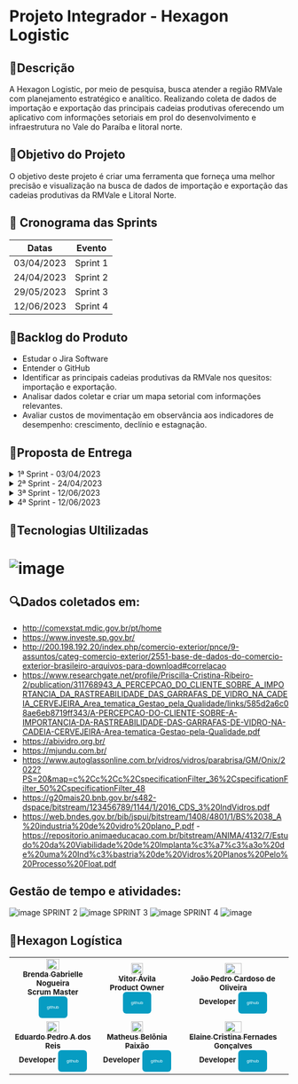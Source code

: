 
# <p align="justified">Projeto Integrador - Hexagon Logistic

 <h2>📰Descrição</h2>
A Hexagon Logistic, por meio de pesquisa, busca atender a região RMVale com planejamento estratégico e analítico. Realizando coleta de dados de importação e exportação das principais cadeias produtivas oferecendo um aplicativo com informações setoriais em prol do desenvolvimento e infraestrutura no Vale do Paraíba e litoral norte.

## 📌Objetivo do Projeto
O objetivo deste projeto é criar uma ferramenta que forneça uma melhor precisão e visualização na busca de dados de importação e exportação das cadeias produtivas da RMVale e Litoral Norte.

## 📅 Cronograma das Sprints
|Datas | Evento
|------|--------
|03/04/2023 |Sprint 1
|24/04/2023 |Sprint 2
|29/05/2023 |Sprint 3
|12/06/2023 |Sprint 4

## 📄Backlog do Produto 
- Estudar o Jira Software
- Entender o GitHub
- Identificar as principais cadeias produtivas da RMVale nos quesitos: importação e exportação.
- Analisar dados coletar e criar um mapa setorial com informações relevantes.
- Avaliar custos de movimentação em observância aos indicadores de desempenho: crescimento, declínio e estagnação. 

## 📄Proposta de Entrega
  
  <details>
<summary>1ª Sprint - 03/04/2023</summary>
    
<p>• Planeja-se coletar dados das 7 principais cidades da RMVale/Litoral Norte, sendo elas: São José dos Campos, Taubaté, Caçapava, São Sebastião, Ilhabela, Jacareí e Guaratinguetá. Com os dados já coletados iremos sintetizar e apresentar os 5 principais itens e suas cadeias produtivas.
  
  </details>
  
  <details>
<summary>2ª Sprint - 24/04/2023</summary>
    
<p>• Planeja-se fazer uma estrutura de dados  e um aplicaivo desenvolvido no PowerApps.
  
  </details>
  
  <details>
    <summary>3ª Sprint - 12/06/2023</summary>
 
 <p>• Planeja-se entregar dashboard com cadeia produtiva do vidro.  
  
  </details>
   </details>
  
  <details>
    <summary>4ª Sprint - 12/06/2023</summary>
 
 <p>• Entrega final do dashboard e análise SWOT
  </details>
  
## 🧰Tecnologias Ultilizadas
###
# ![image](https://github.com/HexagonLogistic/API_RMVALE/assets/127887524/b420351f-3c37-4b6c-ad03-dd5098f53e39)



## 🔍Dados coletados em:
- http://comexstat.mdic.gov.br/pt/home
- https://www.investe.sp.gov.br/
- http://200.198.192.20/index.php/comercio-exterior/pnce/9-assuntos/categ-comercio-exterior/2551-base-de-dados-do-comercio-exterior-brasileiro-arquivos-para-download#correlacao
- https://www.researchgate.net/profile/Priscilla-Cristina-Ribeiro-2/publication/311768943_A_PERCEPCAO_DO_CLIENTE_SOBRE_A_IMPORTANCIA_DA_RASTREABILIDADE_DAS_GARRAFAS_DE_VIDRO_NA_CADEIA_CERVEJEIRA_Area_tematica_Gestao_pela_Qualidade/links/585d2a6c08ae6eb8719ff343/A-PERCEPCAO-DO-CLIENTE-SOBRE-A-IMPORTANCIA-DA-RASTREABILIDADE-DAS-GARRAFAS-DE-VIDRO-NA-CADEIA-CERVEJEIRA-Area-tematica-Gestao-pela-Qualidade.pdf   
- https://abividro.org.br/
- https://mjundu.com.br/   
- https://www.autoglassonline.com.br/vidros/vidros/parabrisa/GM/Onix/2022?PS=20&map=c%2Cc%2Cc%2CspecificationFilter_36%2CspecificationFilter_50%2CspecificationFilter_48
- https://g20mais20.bnb.gov.br/s482-dspace/bitstream/123456789/1144/1/2016_CDS_3%20IndVidros.pdf
- https://web.bndes.gov.br/bib/jspui/bitstream/1408/4801/1/BS%2038_A%20industria%20de%20vidro%20plano_P.pdf
-https://repositorio.animaeducacao.com.br/bitstream/ANIMA/4132/7/Estudo%20da%20Viabilidade%20de%20Implanta%c3%a7%c3%a3o%20de%20uma%20Ind%c3%bastria%20de%20Vidros%20Planos%20Pelo%20Processo%20Float.pdf  

## Gestão de tempo e atividades:
![image](https://user-images.githubusercontent.com/127887524/229637785-d4c1dedd-06e8-49c3-906e-bb4e258e9a8a.png)
SPRINT 2
  ![image](https://user-images.githubusercontent.com/127887524/233877210-583a1f42-c4e7-4b12-9aa2-995754be4dc1.png)
SPRINT 3  ![image](https://github.com/HexagonLogistic/API_RMVALE/assets/127887524/1667ef98-5006-4356-9055-fe5cf90ec13e)
SPRINT 4 ![image](https://github.com/HexagonLogistic/API_RMVALE/assets/127887524/4a9edd60-5f98-4b5a-9a31-d99fcae752d3)


<h2> 🎲Hexagon Logística </h2 >
<table>
<tr>
<td align="center">
<a href="https://github.com/alluka04">
<img src="https://avatars.githubusercontent.com/u/68301851?v=4" width = "40%">            
<br />
<sub><b>Brenda Gabrielle Nogueira</b></sub>
<br />
</a>
<sub><b>Scrum Master</b></sub>
<sub><b><a href="https://github.com/alluka04"><button style="background: #069cc2; border-radius: 6px; padding: 15px; cursor: pointer; color: #fff; border: none; font-size: 8px;">github</button></a></b></sub> 
<td align="center">
    
<a href="https://github.com/vitor-avila-github">
<img src="https://avatars.githubusercontent.com/u/127887524?v=4" width = "40%"> 
<br />
<sub><b>Vitor Ávila</b></sub>
<br />
</a>
<sub><b>Product Owner</b></sub>
<sub><b><a href="https://github.com/vitor-avila-github"><button style="background: #069cc2; border-radius: 6px; padding: 15px; cursor: pointer; color: #fff; border: none; font-size: 8px;">github</button></a></b></sub> 
<br />
</td>
<td align="center">
    
<a href="https://github.com/JoaoCardoli">
 <img src="https://avatars.githubusercontent.com/u/128002727?v=4" width = "40%"> 
<br />
<sub><b>João Pedro Cardoso de Oliveira</b></sub>
<br />
</a>
<sub><b>Developer</b></sub>
<sub><b><a href="https://github.com/JoaoCardoli"><button style="background: #069cc2; border-radius: 6px; padding: 15px; cursor: pointer; color: #fff; border: none; font-size: 8px;">github</button></a></b></sub> 
<br />
</td>
</tr>
<tr>
<td align="center">
    
<a href="https://github.com/EduardoPADR">
<img src="https://avatars.githubusercontent.com/u/128002976?v=4" width = "40%"> 
<br />
<sub><b>Eduardo Pedro A dos Reis</b></sub>
<br />
</a>
<sub><b>Developer</b></sub>
<sub><b><a href="https://github.com/EduardoPADR"><button style="background: #069cc2; border-radius: 6px; padding: 15px; cursor: pointer; color: #fff; border: none; font-size: 8px;">github</button></a></b></sub>
<br />
</td>
<td align="center">
    
<a href="https://github.com/Matheus-Belonia">
<img src="https://avatars.githubusercontent.com/u/128844708?v=4" width = "40%"> 
<br />
<sub><b>Matheus Belõnia Paixão</b></sub>
<br />
</a>
<sub><b>Developer</b></sub>
<sub><b><a href="https://github.com/Matheus-Belonia"><button style="background: #069cc2; border-radius: 6px; padding: 15px; cursor: pointer; color: #fff; border: none; font-size: 8px;">github</button></a></b></sub>
<br />
</td>
<td align="center">
    
<a href="https://github.com/ElaineGoncalves1">   
<img src="https://avatars.githubusercontent.com/u/128839459?v=4" width = "40%"> 
<br />
<sub><b>Elaine Cristina Fernades Gonçalves</b></sub>
<br />
</a>
<sub><b>Developer</b></sub>
<sub><b><a href="https://github.com/ElaineGoncalves1"><button style="background: #069cc2; border-radius: 6px; padding: 15px; cursor: pointer; color: #fff; border: none; font-size: 8px;">github</button></a></b></sub>
<br />
</td>
</tr>

</table>                                                                              

                                                                                                              
